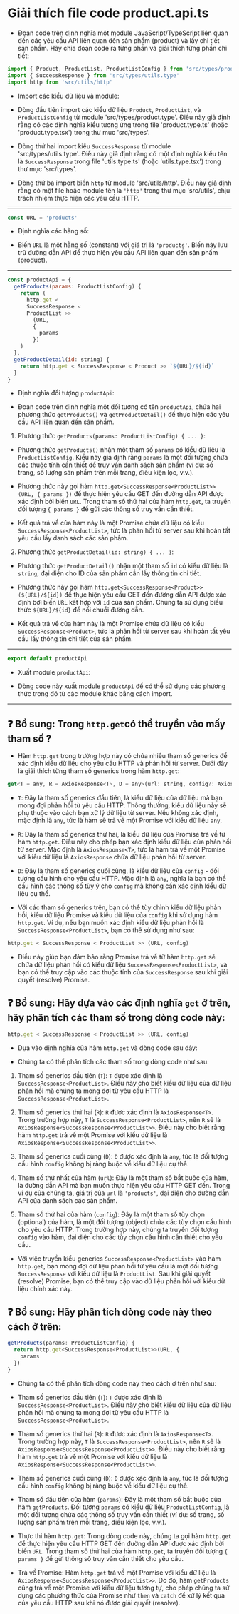 # Giải thích file code product.api.ts

- Đoạn code trên định nghĩa một module JavaScript/TypeScript liên quan đến các yêu cầu API liên quan đến sản phẩm (product) và lấy chi tiết sản phẩm. Hãy chia đoạn code ra từng phần và giải thích từng phần chi tiết:

```jsx
import { Product, ProductList, ProductListConfig } from 'src/types/product.type'
import { SuccessResponse } from 'src/types/utils.type'
import http from 'src/utils/http'
```

- Import các kiểu dữ liệu và module:

- Dòng đầu tiên import các kiểu dữ liệu `Product`, `ProductList`, và `ProductListConfig` từ module 'src/types/product.type'. Điều này giả định rằng có các định nghĩa kiểu tương ứng trong file 'product.type.ts' (hoặc 'product.type.tsx') trong thư mục 'src/types'.

- Dòng thứ hai import kiểu `SuccessResponse` từ module 'src/types/utils.type'. Điều này giả định rằng có một định nghĩa kiểu tên là `SuccessResponse` trong file 'utils.type.ts' (hoặc 'utils.type.tsx') trong thư mục 'src/types'.

- Dòng thứ ba import biến `http` từ module 'src/utils/http'. Điều này giả định rằng có một file hoặc module tên là `'http'` trong thư mục 'src/utils', chịu trách nhiệm thực hiện các yêu cầu HTTP.

---

```jsx
const URL = 'products'
```

- Định nghĩa các hằng số:

- Biến `URL` là một hằng số (constant) với giá trị là `'products'`. Biến này lưu trữ đường dẫn API để thực hiện yêu cầu API liên quan đến sản phẩm (product).

---

```jsx
const productApi = {
  getProducts(params: ProductListConfig) {
    return (
      http.get <
      SuccessResponse <
      ProductList >>
        (URL,
        {
          params
        })
    )
  },
  getProductDetail(id: string) {
    return http.get < SuccessResponse < Product >> `${URL}/${id}`
  }
}
```

- Định nghĩa đối tượng `productApi`:

- Đoạn code trên định nghĩa một đối tượng có tên `productApi`, chứa hai phương thức `getProducts()` và `getProductDetail()` để thực hiện các yêu cầu API liên quan đến sản phẩm.

1. Phương thức `getProducts(params: ProductListConfig) { ... }`:

- Phương thức `getProducts()` nhận một tham số `params` có kiểu dữ liệu là `ProductListConfig`. Kiểu này giả định rằng `params` là một đối tượng chứa các thuộc tính cần thiết để truy vấn danh sách sản phẩm (ví dụ: số trang, số lượng sản phẩm trên mỗi trang, điều kiện lọc, v.v.).

- Phương thức này gọi hàm `http.get<SuccessResponse<ProductList>>(URL, { params })` để thực hiện yêu cầu GET đến đường dẫn API được xác định bởi biến `URL`. Trong tham số thứ hai của hàm `http.get`, ta truyền đối tượng `{ params }` để gửi các thông số truy vấn cần thiết.

- Kết quả trả về của hàm này là một Promise chứa dữ liệu có kiểu `SuccessResponse<ProductList>`, tức là phản hồi từ server sau khi hoàn tất yêu cầu lấy danh sách các sản phẩm.

2. Phương thức `getProductDetail(id: string) { ... }`:

- Phương thức `getProductDetail()` nhận một tham số `id` có kiểu dữ liệu là `string`, đại diện cho ID của sản phẩm cần lấy thông tin chi tiết.

- Phương thức này gọi hàm `http.get<SuccessResponse<Product>>(${URL}/${id})` để thực hiện yêu cầu GET đến đường dẫn API được xác định bởi biến `URL` kết hợp với `id` của sản phẩm. Chúng ta sử dụng biểu thức `${URL}/${id}` để nối chuỗi đường dẫn.

- Kết quả trả về của hàm này là một Promise chứa dữ liệu có kiểu `SuccessResponse<Product>`, tức là phản hồi từ server sau khi hoàn tất yêu cầu lấy thông tin chi tiết của sản phẩm.

---

```jsx
export default productApi
```

- Xuất module `productApi`:

- Dòng code này xuất module `productApi` để có thể sử dụng các phương thức trong đó từ các module khác bằng cách import.

---

## ❓ Bổ sung: Trong `http.get`có thể truyền vào mấy tham số ?

- Hàm `http.get` trong trường hợp này có chứa nhiều tham số generics để xác định kiểu dữ liệu cho yêu cầu HTTP và phản hồi từ server. Dưới đây là giải thích từng tham số generics trong hàm `http.get`:

```jsx
get<T = any, R = AxiosResponse<T>, D = any>(url: string, config?: AxiosRequestConfig<D>): Promise<R>;
```

- `T`: Đây là tham số generics đầu tiên, là kiểu dữ liệu của dữ liệu mà bạn mong đợi phản hồi từ yêu cầu HTTP. Thông thường, kiểu dữ liệu này sẽ phụ thuộc vào cách bạn xử lý dữ liệu từ server. Nếu không xác định, mặc định là `any`, tức là hàm sẽ trả về một Promise với kiểu dữ liệu `any`.

- `R`: Đây là tham số generics thứ hai, là kiểu dữ liệu của Promise trả về từ hàm `http.get`. Điều này cho phép bạn xác định kiểu dữ liệu của phản hồi từ server. Mặc định là `AxiosResponse<T>`, tức là hàm trả về một Promise với kiểu dữ liệu là `AxiosResponse` chứa dữ liệu phản hồi từ server.

- `D`: Đây là tham số generics cuối cùng, là kiểu dữ liệu của `config` - đối tượng cấu hình cho yêu cầu HTTP. Mặc định là `any`, nghĩa là bạn có thể cấu hình các thông số tùy ý cho `config` mà không cần xác định kiểu dữ liệu cụ thể.

- Với các tham số generics trên, bạn có thể tùy chỉnh kiểu dữ liệu phản hồi, kiểu dữ liệu Promise và kiểu dữ liệu của `config` khi sử dụng hàm `http.get`. Ví dụ, nếu bạn muốn xác định kiểu dữ liệu phản hồi là `SuccessResponse<ProductList>`, bạn có thể sử dụng như sau:

```jsx
http.get < SuccessResponse < ProductList >> (URL, config)
```

- Điều này giúp bạn đảm bảo rằng Promise trả về từ hàm `http.get` sẽ chứa dữ liệu phản hồi có kiểu dữ liệu `SuccessResponse<ProductList>`, và bạn có thể truy cập vào các thuộc tính của `SuccessResponse` sau khi giải quyết (resolve) Promise.

## ❓ Bổ sung: Hãy dựa vào các định nghĩa `get` ở trên, hãy phân tích các tham số trong dòng code này:

```jsx
http.get < SuccessResponse < ProductList >> (URL, config)
```

- Dựa vào định nghĩa của hàm `http.get` và dòng code sau đây:

- Chúng ta có thể phân tích các tham số trong dòng code như sau:

1. Tham số generics đầu tiên (`T`): `T` được xác định là `SuccessResponse<ProductList>`. Điều này cho biết kiểu dữ liệu của dữ liệu phản hồi mà chúng ta mong đợi từ yêu cầu HTTP là `SuccessResponse<ProductList>`.

2. Tham số generics thứ hai (`R`): `R` được xác định là `AxiosResponse<T>`. Trong trường hợp này, `T` là `SuccessResponse<ProductList>`, nên `R` sẽ là `AxiosResponse<SuccessResponse<ProductList>>`. Điều này cho biết rằng hàm `http.get` trả về một Promise với kiểu dữ liệu là `AxiosResponse<SuccessResponse<ProductList>>`.

3. Tham số generics cuối cùng (`D`): `D` được xác định là `any`, tức là đối tượng cấu hình `config` không bị ràng buộc về kiểu dữ liệu cụ thể.

4. Tham số thứ nhất của hàm (`url`): Đây là một tham số bắt buộc của hàm, là đường dẫn API mà bạn muốn thực hiện yêu cầu HTTP GET đến. Trong ví dụ của chúng ta, giá trị của `url` là `'products'`, đại diện cho đường dẫn API của danh sách các sản phẩm.

5. Tham số thứ hai của hàm (`config`): Đây là một tham số tùy chọn (optional) của hàm, là một đối tượng (object) chứa các tùy chọn cấu hình cho yêu cầu HTTP. Trong trường hợp này, chúng ta truyền đối tượng `config` vào hàm, đại diện cho các tùy chọn cấu hình cần thiết cho yêu cầu.

- Với việc truyền kiểu generics `SuccessResponse<ProductList>` vào hàm `http.get`, bạn mong đợi dữ liệu phản hồi từ yêu cầu là một đối tượng `SuccessResponse` với kiểu dữ liệu là `ProductList`. Sau khi giải quyết (resolve) Promise, bạn có thể truy cập vào dữ liệu phản hồi với kiểu dữ liệu chính xác này.

## ❓ Bổ sung: Hãy phân tích dòng code này theo cách ở trên:

```jsx
getProducts(params: ProductListConfig) {
  return http.get<SuccessResponse<ProductList>>(URL, {
    params
  })
}
```

- Chúng ta có thể phân tích dòng code này theo cách ở trên như sau:

- Tham số generics đầu tiên (`T`): `T` được xác định là `SuccessResponse<ProductList>`. Điều này cho biết kiểu dữ liệu của dữ liệu phản hồi mà chúng ta mong đợi từ yêu cầu HTTP là `SuccessResponse<ProductList>`.

- Tham số generics thứ hai (`R`): `R` được xác định là `AxiosResponse<T>`. Trong trường hợp này, `T` là `SuccessResponse<ProductList>`, nên `R` sẽ là `AxiosResponse<SuccessResponse<ProductList>>`. Điều này cho biết rằng hàm `http.get` trả về một Promise với kiểu dữ liệu là `AxiosResponse<SuccessResponse<ProductList>>`.

- Tham số generics cuối cùng (`D`): `D` được xác định là `any`, tức là đối tượng cấu hình `config` không bị ràng buộc về kiểu dữ liệu cụ thể.

- Tham số đầu tiên của hàm (`params`): Đây là một tham số bắt buộc của hàm `getProducts`. Đối tượng `params` có kiểu dữ liệu `ProductListConfig`, là một đối tượng chứa các thông số truy vấn cần thiết (ví dụ: số trang, số lượng sản phẩm trên mỗi trang, điều kiện lọc, v.v.).

- Thực thi hàm `http.get`: Trong dòng code này, chúng ta gọi hàm `http.get` để thực hiện yêu cầu HTTP GET đến đường dẫn API được xác định bởi biến `URL`. Trong tham số thứ hai của hàm `http.get`, ta truyền đối tượng `{ params }` để gửi thông số truy vấn cần thiết cho yêu cầu.

- Trả về Promise: Hàm `http.get` trả về một Promise với kiểu dữ liệu là `AxiosResponse<SuccessResponse<ProductList>>`. Do đó, hàm `getProducts` cũng trả về một Promise với kiểu dữ liệu tương tự, cho phép chúng ta sử dụng các phương thức của Promise như `then` và `catch` để xử lý kết quả của yêu cầu HTTP sau khi nó được giải quyết (resolve).
